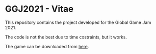 # GGJ2021 - Vitae

This repository contains the project developed for the Global Game Jam 2021.

The code is not the best due to time costraints, but it works.

The game can be downloaded from [here](https://globalgamejam.org/2021/games/vitae-7).
